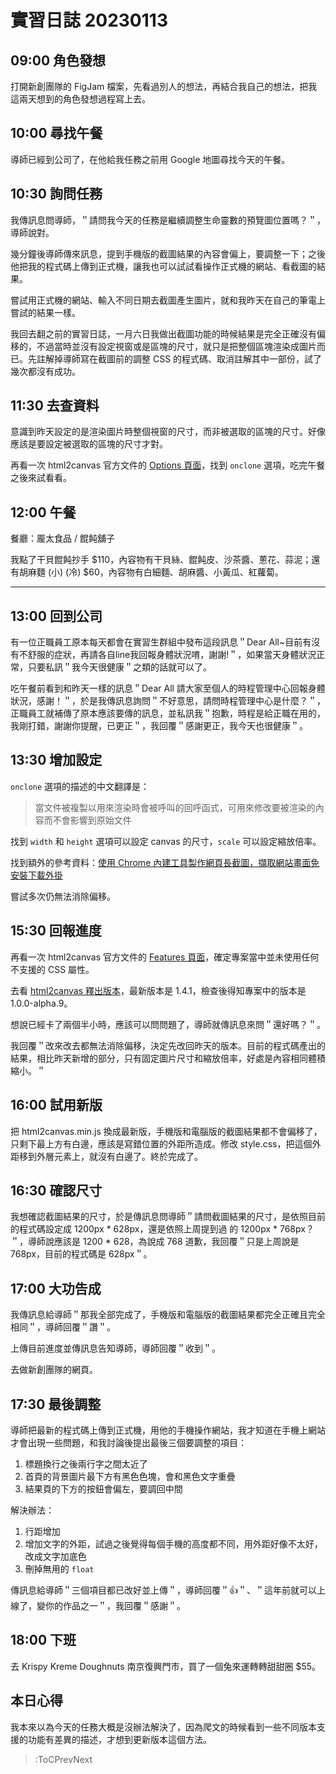 # 實習日誌 20230113

## 09:00 角色發想

打開新創團隊的 FigJam 檔案，先看過別人的想法，再結合我自己的想法，把我這兩天想到的角色發想過程寫上去。

## 10:00 尋找午餐

導師已經到公司了，在他給我任務之前用 Google 地圖尋找今天的午餐。

## 10:30 詢問任務

我傳訊息問導師，＂請問我今天的任務是繼續調整生命靈數的預覽圖位置嗎？＂，導師說對。

幾分鐘後導師傳來訊息，提到手機版的截圖結果的內容會偏上，要調整一下；之後他把我的程式碼上傳到正式機，讓我也可以試試看操作正式機的網站、看截圖的結果。

嘗試用正式機的網站、輸入不同日期去截圖產生圖片，就和我昨天在自己的筆電上嘗試的結果一樣。

我回去翻之前的實習日誌，一月六日我做出截圖功能的時候結果是完全正確沒有偏移的，不過當時並沒有設定視窗或是區塊的尺寸，就只是把整個區塊渲染成圖片而已。先註解掉導師寫在截圖前的調整 CSS 的程式碼、取消註解其中一部份，試了幾次都沒有成功。

## 11:30 去查資料

意識到昨天設定的是渲染圖片時整個視窗的尺寸，而非被選取的區塊的尺寸。好像應該是要設定被選取的區塊的尺寸才對。

再看一次 html2canvas 官方文件的 [Options 頁面](https://html2canvas.hertzen.com/configuration)，找到 `onclone` 選項，吃完午餐之後來試看看。

## 12:00 午餐

餐廳：龎太食品 / 餛飩舖子

我點了干貝餛飩抄手 $110，內容物有干貝絲、餛飩皮、沙茶醬、蔥花、蒜泥；還有胡麻麵 (小) (冷) $60，內容物有白細麵、胡麻醬、小黃瓜、紅蘿蔔。

---

## 13:00 回到公司

有一位正職員工原本每天都會在實習生群組中發布這段訊息＂Dear All~目前有沒有不舒服的症狀，再請各自line我回報身體狀況唷，謝謝!＂，如果當天身體狀況正常，只要私訊＂我今天很健康＂之類的話就可以了。

吃午餐前看到和昨天一樣的訊息＂Dear All 請大家至個人的時程管理中心回報身體狀況，感謝！＂，於是我傳訊息詢問＂不好意思，請問時程管理中心是什麼？＂，正職員工就補傳了原本應該要傳的訊息，並私訊我＂抱歉，時程是給正職在用的，我剛打錯，謝謝你提醒，已更正＂，我回覆＂感謝更正，我今天也很健康＂。

## 13:30 增加設定

`onclone` 選項的描述的中文翻譯是：

> 當文件被複製以用來渲染時會被呼叫的回呼函式，可用來修改要被渲染的內容而不會影響到原始文件

找到 `width` 和 `height` 選項可以設定 canvas 的尺寸，`scale` 可以設定縮放倍率。

找到額外的參考資料：[使用 Chrome 內建工具製作網頁長截圖，擷取網站畫面免安裝下載外掛](https://free.com.tw/chrome-capture-full-size-screenshot/)

嘗試多次仍無法消除偏移。

## 15:30 回報進度

再看一次 html2canvas 官方文件的 [Features 頁面](https://html2canvas.hertzen.com/features)，確定專案當中並未使用任何不支援的 CSS 屬性。

去看 [html2canvas 釋出版本](https://github.com/niklasvh/html2canvas/releases)，最新版本是 1.4.1，檢查後得知專案中的版本是 1.0.0-alpha.9。

想說已經卡了兩個半小時，應該可以問問題了，導師就傳訊息來問＂還好嗎？＂。

我回覆＂改來改去都無法消除偏移，決定先改回昨天的版本。目前的程式碼產出的結果，相比昨天新增的部分，只有固定圖片尺寸和縮放倍率，好處是內容相同體積縮小。＂

## 16:00 試用新版

把 html2canvas.min.js 換成最新版，手機版和電腦版的截圖結果都不會偏移了，只剩下最上方有白邊，應該是寫錯位置的外距所造成。修改 style.css，把這個外距移到外層元素上，就沒有白邊了。終於完成了。

## 16:30 確認尺寸

我想確認截圖結果的尺寸，於是傳訊息問導師＂請問截圖結果的尺寸，是依照目前的程式碼設定成 1200px * 628px，還是依照上周提到過 的 1200px * 768px？＂，導師說應該是 1200 * 628，為說成 768 道歉，我回覆＂只是上周說是 768px，目前的程式碼是 628px＂。

## 17:00 大功告成

我傳訊息給導師＂那我全部完成了，手機版和電腦版的截圖結果都完全正確且完全相同＂，導師回覆＂讚＂。

上傳目前進度並傳訊息告知導師，導師回覆＂收到＂。

去做新創團隊的網頁。

## 17:30 最後調整

導師把最新的程式碼上傳到正式機，用他的手機操作網站，我才知道在手機上網站才會出現一些問題，和我討論後提出最後三個要調整的項目：

1. 標題換行之後兩行字之間太近了
2. 首頁的背景圖片最下方有黑色色塊，會和黑色文字重疊
3. 結果頁的下方的按鈕會偏左，要調回中間

解決辦法：

1. 行距增加
2. 增加文字的外距，試過之後覺得每個手機的高度都不同，用外距好像不太好，改成文字加底色
3. 刪掉無用的 `float`

傳訊息給導師＂三個項目都已改好並上傳＂，導師回覆＂👍＂、＂這年前就可以上線了，變你的作品之一＂，我回覆＂感謝＂。

## 18:00 下班

去 Krispy Kreme Doughnuts 南京復興門市，買了一個兔來運轉轉甜甜圈 $55。

## 本日心得

我本來以為今天的任務大概是沒辦法解決了，因為爬文的時候看到一些不同版本支援的功能有差異的描述，才想到更新版本這個方法。

> :ToCPrevNext